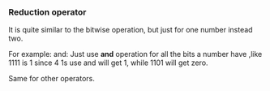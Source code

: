 ### Reduction operator

It is quite similar to the bitwise operation, but just for one number instead two.

For example:
and: Just use **and** operation for all the bits a number have ,like 1111 is 1 since 4 1s use and will get 1, while 1101 will get zero.

Same for other operators.